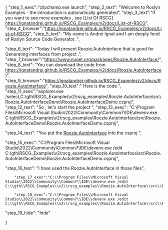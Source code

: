 {
    "step_1_exec":"clipchamp.exe launch",
    "step_2_text": "Welcome to Roslyn Examples - the introduction is automatically generated",
    "step_3_text":"If you want to see more examples , see  [List Of RSCG] https://ignatandrei.github.io/RSCG_Examples/v2/docs/List-of-RSCG",
    "step_4_browser":"https://ignatandrei.github.io/RSCG_Examples/v2/docs/List-of-RSCG",
    "step_5_text": "My name is Andrei Ignat and I am deeply fond of Roslyn Source Code Generator. ",

"step_6_text": "Today I will present Roozie.AutoInterface  that is good for Generating interfaces from project .",
"step_7_browser":"https://www.nuget.org/packages/Roozie.AutoInterface/",
"step_8_text": "You can download the code from https://ignatandrei.github.io/RSCG_Examples/v2/docs/Roozie.AutoInterface)",
"step_9_browser":"https://ignatandrei.github.io/RSCG_Examples/v2/docs/Roozie.AutoInterface",
"step_10_text":" Here is the code ",
"step_11_exec":"explorer.exe /select,C:\\gth\\RSCG_Examples\\v2\\rscg_examples\\Roozie.AutoInterface\\src\\Roozie.AutoInterfaceDemo\\Roozie.AutoInterfaceDemo.csproj",
"step_12_text": "So , let's start the project ",
"step_13_exec": "C:\\Program Files\\Microsoft Visual Studio\\2022\\Community\\Common7\\IDE\\devenv.exe C:\\gth\\RSCG_Examples\\v2\\rscg_examples\\Roozie.AutoInterface\\src\\Roozie.AutoInterfaceDemo\\Roozie.AutoInterfaceDemo.csproj",

"step_14_text": "You put the  [Roozie.AutoInterface](https://www.nuget.org/packages/Roozie.AutoInterface/) into the csproj ",

"step_15_exec": "C:\\Program Files\\Microsoft Visual Studio\\2022\\Community\\Common7\\IDE\\devenv.exe /edit C:\\gth\\RSCG_Examples\\v2\\rscg_examples\\Roozie.AutoInterface\\src\\Roozie.AutoInterfaceDemo\\Roozie.AutoInterfaceDemo.csproj",

"step_16_text": "I have used the Roozie.AutoInterface in those files",


        "step_17_exec":"C:\\Program Files\\Microsoft Visual Studio\\2022\\Community\\Common7\\IDE\\devenv.exe /edit C:\\gth\\RSCG_Examples\\v2\\rscg_examples\\Roozie.AutoInterface\\src\\Roozie.AutoInterfaceDemo\\Person.cs",
    
        "step_18_exec":"C:\\Program Files\\Microsoft Visual Studio\\2022\\Community\\Common7\\IDE\\devenv.exe /edit C:\\gth\\RSCG_Examples\\v2\\rscg_examples\\Roozie.AutoInterface\\src\\Roozie.AutoInterfaceDemo\\Program.cs",
    
"step_19_hide": "hide"


}